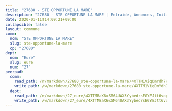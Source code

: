```yaml
---
title: "27680 - STE OPPORTUNE LA MARE"
description: "27680 - STE OPPORTUNE LA MARE | Entraide, Annonces, Initiatives"
date: 2020-01-11T14:09:21+09:00
collapsible: false
layout: commune
comm:
  nom: "STE OPPORTUNE LA MARE"
  slug: ste-opportune-la-mare
  cp: "27680"
dept:
  nom: "Eure"
  slug: eure
  num: "27"
peerpad:
  comm:
    read_path: /r/markdown/27680_ste-opportune-la-mare/4XTTM1ViqDmYdh7H4TBzXpMuvihXWJzRRfx8fpMk6NwDMU9y6
    write_path: /w/markdown/27680_ste-opportune-la-mare/4XTTM1ViqDmYdh7H4TBzXpMuvihXWJzRRfx8fpMk6NwDMU9y6-K3TgUfFTcmPF6CR4fLrbKNhCNkiiMQ16jx4idLKkpPxaRkGTopaE3AehW3XjZWTWj8pEsM1uBk5THdougxkpXXL9ebrMjXzVBwRgPG3cxRBeNo42eibxYSLQDHtpZkDfRvsUcp7n
  dept:
    read_path: /r/markdown/27_eure/4XTTMBaX6xSM64UAX3YybedrsEGYEJtt6vopdQsPEFtGijgwg
    write_path: /w/markdown/27_eure/4XTTMBaX6xSM64UAX3YybedrsEGYEJtt6vopdQsPEFtGijgwg-K3TgUmjy61Gu7ZFzjoVmiacXP2Rc4pq6sxVCYUX3mFQZWQw9yCKsEoAMagtuW4jJTYhK96DsWW4cPmZLagvQNZ34BscGcu4btrtJibt18c1mpqofaWe6Q3RartDiuMTjY7NrsH4r
---
```


